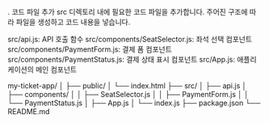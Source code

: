 . 코드 파일 추가
src 디렉토리 내에 필요한 코드 파일을 추가합니다. 주어진 구조에 따라 파일을 생성하고 코드 내용을 넣습니다.

src/api.js: API 호출 함수
src/components/SeatSelector.js: 좌석 선택 컴포넌트
src/components/PaymentForm.js: 결제 폼 컴포넌트
src/components/PaymentStatus.js: 결제 상태 표시 컴포넌트
src/App.js: 애플리케이션의 메인 컴포넌트

my-ticket-app/
│
├── public/
│   └── index.html
├── src/
│   ├── api.js
│   ├── components/
│   │   ├── SeatSelector.js
│   │   ├── PaymentForm.js
│   │   └── PaymentStatus.js
│   ├── App.js
│   └── index.js
├── package.json
└── README.md
